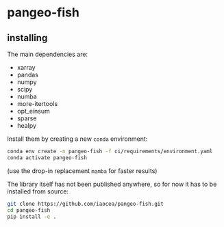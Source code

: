 # pangeo-fish

## installing

The main dependencies are:

- xarray
- pandas
- numpy
- scipy
- numba
- more-itertools
- opt_einsum
- sparse
- healpy

Install them by creating a new `conda` environment:

```sh
conda env create -n pangeo-fish -f ci/requirements/environment.yaml
conda activate pangeo-fish
```

(use the drop-in replacement `mamba` for faster results)

The library itself has not been published anywhere, so for now it has to be installed from source:

```sh
git clone https://github.com/iaocea/pangeo-fish.git
cd pangeo-fish
pip install -e .
```
